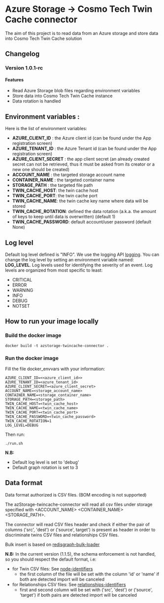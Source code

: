 # Azure Storage -> Cosmo Tech Twin Cache connector

The aim of this project is to read data from an Azure storage and store data into Cosmo Tech Twin Cache solution

## Changelog

### Version 1.0.1-rc

#### Features

- Read Azure Storage blob files regarding environment variables
- Store data into Cosmo Tech Twin Cache instance
- Data rotation is handled

## Environment variables :

Here is the list of environment variables:

- **AZURE_CLIENT_ID** : the Azure client id (can be found under the App registration screen)
- **AZURE_TENANT_ID** : the Azure Tenant id (can be found under the App registration screen)
- **AZURE_CLIENT_SECRET** : the app client secret (an already created secret can not be retrieved, thus it must be asked from its creator or a new one should be created)
- **ACCOUNT_NAME** : the targeted storage account name
- **CONTAINER_NAME** : the targeted container name
- **STORAGE_PATH** : the targeted file path
- **TWIN_CACHE_HOST**: the twin cache host
- **TWIN_CACHE_PORT**: the twin cache port
- **TWIN_CACHE_NAME**: the twin cache key name where data will be stored
- **TWIN_CACHE_ROTATION**: defined the data rotation (a.k.a. the amount of keys to keep until data is overwritten) (default 1)
- **TWIN_CACHE_PASSWORD**: default account/user password (default None)

## Log level

Default log level defined is "INFO".
We use the logging API [logging](https://docs.python.org/3/library/logging.html).
You can change the log level by setting an environment variable named: **LOG_LEVEL**.
Log levels used for identifying the severity of an event. Log levels are organized from most specific to least:

- CRITICAL
- ERROR
- WARNING
- INFO
- DEBUG
- NOTSET

## How to run your image locally

### Build the docker image

`docker build -t azstorage-twincache-connector .`

### Run the docker image

Fill the file docker_envvars with your information:

```
AZURE_CLIENT_ID=<<azure_client_id>>
AZURE_TENANT_ID=<azure_tenant_id>
AZURE_CLIENT_SECRET=<azure_client_secret>
ACCOUNT_NAME=<storage_account_name>
CONTAINER_NAME=<storage_container_name>
STORAGE_PATH=<storage_path>
TWIN_CACHE_HOST=<twin_cache_host>
TWIN_CACHE_NAME=<twin_cache_name>
TWIN_CACHE_PORT=<twin_cache_port>
TWIN_CACHE_PASSWORD=<twin_cache_password>
TWIN_CACHE_ROTATION=1
LOG_LEVEL=DEBUG
```

Then run:

`./run.sh`

**N.B:**

- Default log level is set to 'debug'
- Default graph rotation is set to 3

## Data format

Data format authorized is CSV files. (BOM encoding is not supported)
 
The azStorage-twincache-connector will read all csv files under storage specified with <ACCOUNT_NAME> <CONTAINER_NAME> <STORAGE_PATH>.

The connector will read CSV files header and check if either the pair of columns ('src', 'dest') or ('source', target') is present as header in order to discriminate twins CSV files and relationships CSV files.

Bulk insert is based on [redisgraph-bulk-loader](https://github.com/RedisGraph/redisgraph-bulk-loader)

**N.B:**
In the current version (1.1.5), the schema enforcement is not handled, so you should respect the default format, i.e:
- for Twin CSV files: See [node-identifiers](https://github.com/RedisGraph/redisgraph-bulk-loader#node-identifiers)
  - the first column of the file will be set with the column 'id' or 'name'
        if both are detected import will be canceled 
- for Relationships CSV files: See [relationships-identifiers](https://github.com/RedisGraph/redisgraph-bulk-loader#relationship-files)
  - first and second column will be set with ('src', 'dest') or ('source', 'target')
        if both pairs are detected import will be canceled








